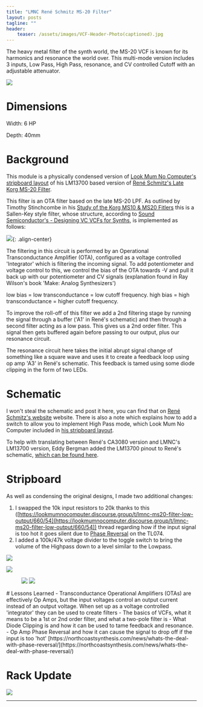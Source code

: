 ```yaml
---
title: "LMNC René Schmitz MS-20 Filter"
layout: posts
tagline: ""
header:
    teaser: /assets/images/VCF-Header-Photo(captioned).jpg
---
```


The heavy metal filter of the synth world, the MS-20 VCF is known for its harmonics and resonance the world over. This multi-mode version includes 3 inputs, Low Pass, High Pass, resonance, and CV controlled Cutoff with an adjustable attenuator.

![](../assets/images/VCF-Header-Photo(uncaptioned).jpg)

# Dimensions

Width: 6 HP

Depth: 40mm

# Background

This module is a physically condensed version of [Look Mum No Computer's stripboard layout](https://www.lookmumnocomputer.com/simple-filter) of his LM13700 based version of [René Schmitz's Late Korg MS-20 Filter](https://www.schmitzbits.de/ms20.html). 

This filter is an OTA filter based on the late MS-20 LPF. As outlined by Timothy Stinchcombe in his [Study of the Korg MS10 & MS20 Fitlers](https://www.timstinchcombe.co.uk/synth/MS20_study.pdf) this is a Sallen-Key style filter, whose structure, according to [Sound Semiconductor's - Designing VC VCFs for Synths](https://www.soundsemiconductor.com/downloads/AN701.pdf), is implemented as follows:

![](../assets/images/MS20-Sallen-Key-LPF.png){: .align-center}

The filtering in this circuit is performed by an Operational Transconductance Amplifier (OTA), configured as a voltage controlled 'Integrator' which is filtering the incoming signal. To add potentiometer and voltage control to this, we control the bias of the OTA towards -V and pull it back up with our potentiometer and CV signals (explanation found in Ray Wilson's book 'Make: Analog Synthesizers')

low bias = low transconductance = low cutoff frequency. high bias = high transconductance = higher cutoff frequency.

To improve the roll-off of this filter we add a 2nd filtering stage by running the signal through a buffer ('A1' in René's schematic) and then through a second filter acting as a low pass. This gives us a 2nd order filter. This signal then gets buffered again before passing to our output, plus our resonance circuit.

The resonance circuit here takes the initial abrupt signal change of something like a square wave and uses it to create a feedback loop using op amp 'A3' in René's schematic. This feedback is tamed using some diode clipping in the form of two LEDs.

# Schematic

I won't steal the schematic and post it here, you can find that on [René Schmitz's website](https://www.schmitzbits.de/ms20.html) website. There is also a note which explains how to add a switch to allow you to implement High Pass mode, which Look Mum No Computer included in [his stripboard layout](https://www.lookmumnocomputer.com/simple-filter).

To help with translating between René's CA3080 version and LMNC's LM13700 version, Eddy Bergman added the LM13700 pinout to René's schematic, [which can be found here](https://www.eddybergman.com/2019/12/synthesizer-build-part-12-korg-ms20.html?m=1).

# Stripboard

As well as condensing the original designs, I made two additional changes:

1. I swapped the 10k input resistors to 20k thanks to this ([https://lookmumnocomputer.discourse.group/t/lmnc-ms20-filter-low-output/660/54](https://lookmumnocomputer.discourse.group/t/lmnc-ms20-filter-low-output/660/54)) thread regarding how if the input signal is too hot it goes silent due to [Phase Reversal](https://northcoastsynthesis.com/news/whats-the-deal-with-phase-reversal/) on the TL074.
2. I added a 100k/47k voltage divider to the toggle switch to bring the volume of the Highpass down to a level similar to the Lowpass.

![](../assets/images/LMNC%20Rene%20Schmitz%20MS20%20Filter%20v1.0.png)

![](../assets/images/VCF-Diagonal-Front.jpg)
<figure class="half">
    <a href="/assets/images/VCF-Rear.jpg"><img src="/assets/images/VCF-Rear.jpg"></a>
    <a href="/assets/images/VCF-Side-View.jpg"><img src="/assets/images/VCF-Side-View.jpg"></a>
</figure>
# Lessons Learned
 - Transconductance Operational Amplifiers (OTAs) are effectively Op Amps, but the input voltages control an output current instead of an output voltage. When set up as a voltage controlled 'integrator' they can be used to create filters
- The basics of VCFs, what it means to be a 1st or 2nd order filter, and what a two-pole filter is
- What Diode Clipping is and how it can be used to tame feedback and resonance.
 - Op Amp Phase Reversal and how it can cause the signal to drop off if the input is too 'hot' [https://northcoastsynthesis.com/news/whats-the-deal-with-phase-reversal/](https://northcoastsynthesis.com/news/whats-the-deal-with-phase-reversal/)

# Rack Update
![](../assets/images/VCF-Rack-Update.jpg)


***